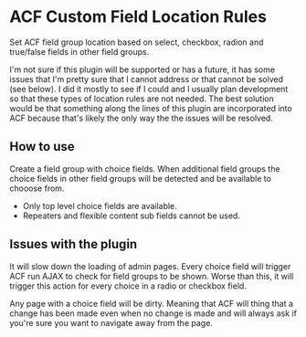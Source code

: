 # ACF Custom Field Location Rules

Set ACF field group location based on select, checkbox, radion and true/false fields in other field groups.

I'm not sure if this plugin will be supported or has a future, it has some issues that I'm pretty sure that
I cannot address or that cannot be solved (see below). I did it mostly to see if I could and I usually plan
development so that these types of location rules are not needed. The best solution would be that something
along the lines of this plugin are incorporated into ACF because that's likely the only way the the issues
will be resolved.

## How to use

Create a field group with choice fields. When additional field groups the choice fields in other field
groups will be detected and be available to chooose from.

* Only top level choice fields are available.
* Repeaters and flexible content sub fields cannot be used.

## Issues with the plugin

It will slow down the loading of admin pages. Every choice field will trigger ACF run AJAX to check for
field groups to be shown. Worse than this, it will trigger this action for every choice in a radio or
checkbox field.

Any page with a choice field will be dirty. Meaning that ACF will thing that a change has been made even
when no change is made and will always ask if you're sure you want to navigate away from the page.